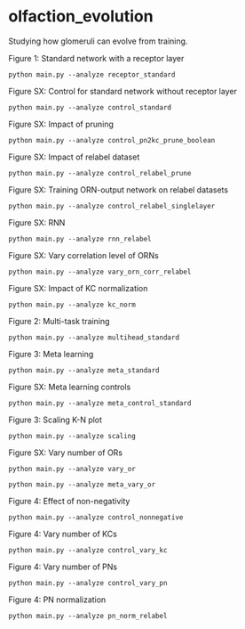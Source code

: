 # olfaction_evolution
Studying how glomeruli can evolve from training.


Figure 1: Standard network with a receptor layer

```python main.py --analyze receptor_standard```

Figure SX: Control for standard network without receptor layer

```python main.py --analyze control_standard```

Figure SX: Impact of pruning

```python main.py --analyze control_pn2kc_prune_boolean```

Figure SX: Impact of relabel dataset

```python main.py --analyze control_relabel_prune```

Figure SX: Training ORN-output network on relabel datasets

```python main.py --analyze control_relabel_singlelayer```

Figure SX: RNN

```python main.py --analyze rnn_relabel```

Figure SX: Vary correlation level of ORNs

```python main.py --analyze vary_orn_corr_relabel```

Figure SX: Impact of KC normalization

```python main.py --analyze kc_norm```

Figure 2: Multi-task training

```python main.py --analyze multihead_standard```

Figure 3: Meta learning

```python main.py --analyze meta_standard```

Figure SX: Meta learning controls

```python main.py --analyze meta_control_standard```

Figure 3: Scaling K-N plot

```python main.py --analyze scaling```

Figure SX: Vary number of ORs

```python main.py --analyze vary_or```

```python main.py --analyze meta_vary_or```

Figure 4: Effect of non-negativity

```python main.py --analyze control_nonnegative```

Figure 4: Vary number of KCs

```python main.py --analyze control_vary_kc```

Figure 4: Vary number of PNs

```python main.py --analyze control_vary_pn```

Figure 4: PN normalization

```python main.py --analyze pn_norm_relabel```